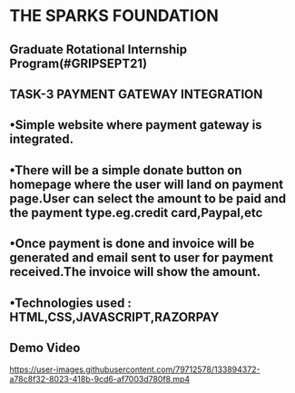 
# THE SPARKS FOUNDATION 
## Graduate Rotational Internship Program(#GRIPSEPT21)

## TASK-3 PAYMENT GATEWAY INTEGRATION

## •Simple website where payment gateway is integrated.
## •There will be a simple donate button on homepage where the user will land on payment page.User can select the amount to be paid and the payment type.eg.credit card,Paypal,etc
## •Once payment is done and invoice will be generated and email sent to user for payment received.The invoice will show the amount.

## •Technologies used : HTML,CSS,JAVASCRIPT,RAZORPAY
## Demo Video


https://user-images.githubusercontent.com/79712578/133894372-a78c8f32-8023-418b-9cd6-af7003d780f8.mp4

